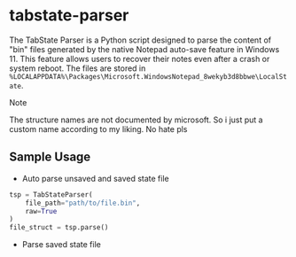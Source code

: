 # tabstate-parser

The TabState Parser is a Python script designed to parse the content of "bin" files generated by the native Notepad auto-save feature in Windows 11. This feature allows users to recover their notes even after a crash or system reboot. The files are stored in `%LOCALAPPDATA%\Packages\Microsoft.WindowsNotepad_8wekyb3d8bbwe\LocalState`. 

> [!note]
> The structure names are not documented by microsoft. So i just put a custom name according to my liking. No hate pls

## Sample Usage
- Auto parse unsaved and saved state file
```python
tsp = TabStateParser(
	file_path="path/to/file.bin",
	raw=True
)
file_struct = tsp.parse()
```

- Parse saved state file